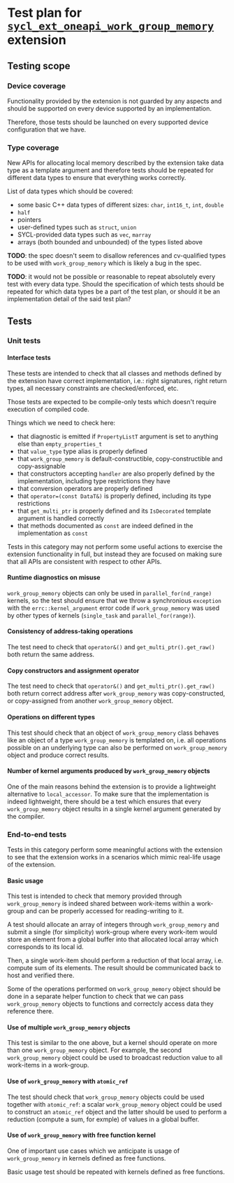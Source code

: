 # Test plan for [`sycl_ext_oneapi_work_group_memory`][spec-link] extension

## Testing scope

### Device coverage

Functionality provided by the extension is not guarded by any aspects and
should be supported on every device supported by an implementation.

Therefore, those tests should be launched on every supported device
configuration that we have.

### Type coverage

New APIs for allocating local memory described by the extension take data type
as a template argument and therefore tests should be repeated for different
data types to ensure that everything works correctly.

List of data types which should be covered:
- some basic C++ data types of different sizes: `char`, `int16_t`, `int`,
  `double`
- `half`
- pointers
- user-defined types such as `struct`, `union`
- SYCL-provided data types such as `vec`, `marray`
- arrays (both bounded and unbounded) of the types listed above

**TODO**: the spec doesn't seem to disallow references and cv-qualified types to
be used with `work_group_memory` which is likely a bug in the spec.

**TODO**: it would not be possible or reasonable to repeat absolutely every test
with every data type. Should the specification of which tests should be repeated
for which data types be a part of the test plan, or should it be an
implementation detail of the said test plan?

## Tests

### Unit tests

#### Interface tests

These tests are intended to check that all classes and methods defined by the
extension have correct implementation, i.e.: right signatures, right return
types, all necessary constraints are checked/enforced, etc.

Those tests are expected to be compile-only tests which doesn't require
execution of compiled code.

Things which we need to check here:

- that diagnostic is emitted if `PropertyListT` argument is set to anything
  else than `empty_properties_t`
- that `value_type` type alias is properly defined
- that `work_group_memory` is default-constructible, copy-constructible and
  copy-assignable
- that constructors accepting `handler` are also properly defined by the
  implementation, including type restrictions they have
- that conversion operators are properly defined
- that `operator=(const DataT&)` is properly defined, including its type
  restrictions
- that `get_multi_ptr` is properly defined and its `IsDecorated` template
  argument is handled correctly
- that methods documented as `const` are indeed defined in the implementation
  as `const`

Tests in this category may not perform some useful actions to exercise the
extension functionality in full, but instead they are focused on making sure
that all APIs are consistent with respect to other APIs.

#### Runtime diagnostics on misuse

`work_group_memory` objects can only be used in `parallel_for(nd_range)`
kernels, so the test should ensure that we throw a synchronious `exception`
with the `errc::kernel_argument` error code if `work_group_memory` was used by
other types of kernels (`single_task` and `parallel_for(range)`).

#### Consistency of address-taking operations

The test need to check that `operator&()` and `get_multi_ptr().get_raw()` both
return the same address.

#### Copy constructors and assignment operator

The test need to check that `operator&()` and `get_multi_ptr().get_raw()` both
return correct address after `work_group_memory` was copy-constructed, or
copy-assigned from another `work_group_memory` object.

#### Operations on different types

This test should check that an object of `work_group_memory` class behaves like
an object of a type `work_group_memory` is templated on, i.e. all operations
possible on an underlying type can also be performed on `work_group_memory`
object and produce correct results.

#### Number of kernel arguments produced by `work_group_memory` objects

One of the main reasons behind the extension is to provide a lightweight
alternative to `local_accessor`. To make sure that the implementation is indeed
lightweight, there should be a test which ensures that every `work_group_memory`
object results in a single kernel argument generated by the compiler.

### End-to-end tests

Tests in this category perform some meaningful actions with the extension to
see that the extension works in a scenarios which mimic real-life usage of the
extension.

#### Basic usage

This test is intended to check that memory provided through `work_group_memory`
is indeed shared between work-items within a work-group and can be properly
accessed for reading-writing to it.

A test should allocate an array of integers through `work_group_memory` and
submit a single (for simplicity) work-group where every work-item would store
an element from a global buffer into that allocated local array which
corresponds to its local id.

Then, a single work-item should perform a reduction of that local array, i.e.
compute sum of its elements. The result should be communicated back to host and
verified there.

Some of the operations performed on `work_group_memory` object should be done in
a separate helper function to check that we can pass `work_group_memory` objects
to functions and correctcly access data they reference there.

#### Use of multiple `work_group_memory` objects

This test is similar to the one above, but a kernel should operate on more than
one `work_group_memory` object. For example, the second `work_group_memory`
object could be used to broadcast reduction value to all work-items in a
work-group.

#### Use of `work_group_memory` with `atomic_ref`

The test should check that `work_group_memory` objects could be used together
with `atomic_ref`: a scalar `work_group_memory` object could be used to
construct an `atomic_ref` object and the latter should be used to perform a
reduction (compute a sum, for exmple) of values in a global buffer.

#### Use of `work_group_memory` with free function kernel

One of important use cases which we anticipate is usage of `work_group_memory`
in kernels defined as free functions.

Basic usage test should be repeated with kernels defined as free functions.

[spec-link]: https://github.com/intel/llvm/blob/sycl/sycl/doc/extensions/proposed/sycl_ext_oneapi_work_group_memory.asciidoc
